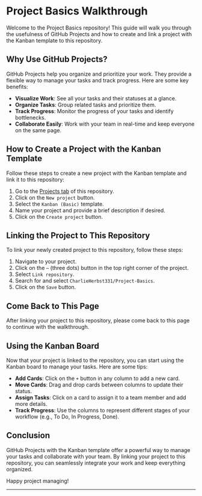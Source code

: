 # Project Basics Walkthrough

Welcome to the Project Basics repository! This guide will walk you through the usefulness of GitHub Projects and how to create and link a project with the Kanban template to this repository.

## Why Use GitHub Projects?

GitHub Projects help you organize and prioritize your work. They provide a flexible way to manage your tasks and track progress. Here are some key benefits:

- **Visualize Work**: See all your tasks and their statuses at a glance.
- **Organize Tasks**: Group related tasks and prioritize them.
- **Track Progress**: Monitor the progress of your tasks and identify bottlenecks.
- **Collaborate Easily**: Work with your team in real-time and keep everyone on the same page.

## How to Create a Project with the Kanban Template

Follow these steps to create a new project with the Kanban template and link it to this repository:

1. Go to the [Projects tab](../../projects) of this repository.
2. Click on the `New project` button.
3. Select the `Kanban (Basic)` template.
4. Name your project and provide a brief description if desired.
5. Click on the `Create project` button.

## Linking the Project to This Repository

To link your newly created project to this repository, follow these steps:

1. Navigate to your project.
2. Click on the `⋯` (three dots) button in the top right corner of the project.
3. Select `Link repository`.
4. Search for and select `CharlieHerbst331/Project-Basics`.
5. Click on the `Save` button.

## Come Back to This Page

After linking your project to this repository, please come back to this page to continue with the walkthrough.

## Using the Kanban Board

Now that your project is linked to the repository, you can start using the Kanban board to manage your tasks. Here are some tips:

- **Add Cards**: Click on the `+` button in any column to add a new card.
- **Move Cards**: Drag and drop cards between columns to update their status.
- **Assign Tasks**: Click on a card to assign it to a team member and add more details.
- **Track Progress**: Use the columns to represent different stages of your workflow (e.g., To Do, In Progress, Done).

## Conclusion

GitHub Projects with the Kanban template offer a powerful way to manage your tasks and collaborate with your team. By linking your project to this repository, you can seamlessly integrate your work and keep everything organized.

Happy project managing!

---
